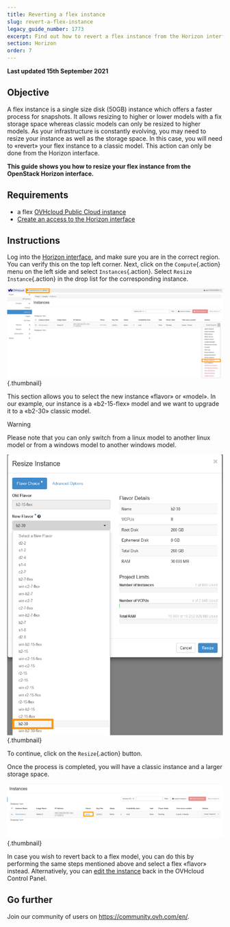 ```yaml
---
title: Reverting a flex instance
slug: revert-a-flex-instance
legacy_guide_number: 1773
excerpt: Find out how to revert a flex instance from the Horizon interface
section: Horizon
order: 7
---
```


**Last updated 15th September 2021**

## Objective

A flex instance is a single size disk (50GB) instance which offers a faster process for snapshots. It allows resizing to higher or lower models with a fix storage space whereas classic models can only be resized to higher models. As your infrastructure is constantly evolving, you may need to resize your instance as well as the storage space. In this case, you will need to «revert» your flex instance to a classic model. This action can only be done from the Horizon interface.

**This guide shows you how to resize your flex instance from the OpenStack Horizon interface.**

## Requirements

- a flex [OVHcloud Public Cloud instance](../create_an_instance_in_your_ovh_customer_account/) 
- [Create an access to the Horizon interface](https://docs.ovh.com/ca/en/public-cloud/configure_user_access_to_horizon/)

## Instructions

Log into the [Horizon interface](https://horizon.cloud.ovh.net/auth/login/), and make sure you are in the correct region. You can verify this on the top left corner. Next, click on the `Compute`{.action} menu on the left side and select `Instances`{.action}. Select `Resize Instance`{.action} in the drop list for the corresponding instance.

![Resize instance](images/resizeinstance.png){.thumbnail}

This section allows you to select the new instance «flavor» or «model». In our example, our instance is a «b2-15-flex» model and we want to upgrade it to a «b2-30» classic model.

> [!warning] 
> Please note that you can only switch from a linux model to another linux model or from a windows model to another windows model.
>

![Choose new flavor](images/confirmflavor.png){.thumbnail}

To continue, click on the `Resize`{.action} button.

Once the process is completed, you will have a classic instance and a larger storage space.

![New flavor applied](images/newflavor.png){.thumbnail}

In case you wish to revert back to a flex model, you can do this by performing the same steps mentioned above and select a flex «flavor» instead. Alternatively, you can [edit the instance](https://github.com/ovh/docs/blob/JF-PCI-edit-an-instance/pages/platform/public-cloud/editing_an_instance_in_control_panel/guide.en-ca.md) back in the OVHcloud Control Panel.

## Go further

Join our community of users on <https://community.ovh.com/en/>.